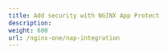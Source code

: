```yaml
---
title: Add security with NGINX App Protect
description:
weight: 600
url: /nginx-one/nap-integration
---
```

